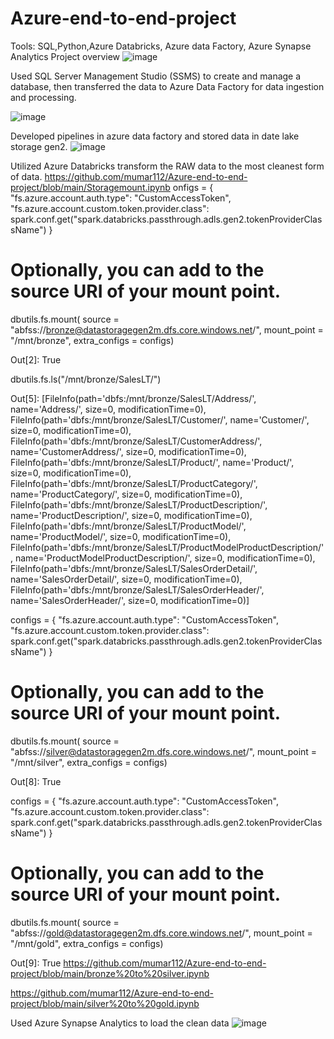 # Azure-end-to-end-project
Tools: SQL,Python,Azure Databricks, Azure data Factory, Azure Synapse Analytics
Project overview
![image](https://github.com/user-attachments/assets/fe7fceda-ba5f-4682-82c5-9884b222c70c)

Used SQL Server Management Studio (SSMS) to create and manage a database, then transferred the data to Azure Data Factory for data ingestion and processing.

![image](https://github.com/user-attachments/assets/c1cbc68e-fc0d-4ef4-a700-9528cd2c2e08)

Developed pipelines in azure data factory and stored data in date lake storage gen2.
![image](https://github.com/user-attachments/assets/d6d7ef4d-d4df-4913-b090-df3bec33353d)

Utilized Azure Databricks transform the RAW data to the most cleanest form of data.
https://github.com/mumar112/Azure-end-to-end-project/blob/main/Storagemount.ipynb
onfigs = {
  "fs.azure.account.auth.type": "CustomAccessToken",
  "fs.azure.account.custom.token.provider.class": spark.conf.get("spark.databricks.passthrough.adls.gen2.tokenProviderClassName")
}

# Optionally, you can add  to the source URI of your mount point.
dbutils.fs.mount(
  source = "abfss://bronze@datastoragegen2m.dfs.core.windows.net/",
  mount_point = "/mnt/bronze",
  extra_configs = configs)
     
Out[2]: True

dbutils.fs.ls("/mnt/bronze/SalesLT/")
     
Out[5]: [FileInfo(path='dbfs:/mnt/bronze/SalesLT/Address/', name='Address/', size=0, modificationTime=0),
 FileInfo(path='dbfs:/mnt/bronze/SalesLT/Customer/', name='Customer/', size=0, modificationTime=0),
 FileInfo(path='dbfs:/mnt/bronze/SalesLT/CustomerAddress/', name='CustomerAddress/', size=0, modificationTime=0),
 FileInfo(path='dbfs:/mnt/bronze/SalesLT/Product/', name='Product/', size=0, modificationTime=0),
 FileInfo(path='dbfs:/mnt/bronze/SalesLT/ProductCategory/', name='ProductCategory/', size=0, modificationTime=0),
 FileInfo(path='dbfs:/mnt/bronze/SalesLT/ProductDescription/', name='ProductDescription/', size=0, modificationTime=0),
 FileInfo(path='dbfs:/mnt/bronze/SalesLT/ProductModel/', name='ProductModel/', size=0, modificationTime=0),
 FileInfo(path='dbfs:/mnt/bronze/SalesLT/ProductModelProductDescription/', name='ProductModelProductDescription/', size=0, modificationTime=0),
 FileInfo(path='dbfs:/mnt/bronze/SalesLT/SalesOrderDetail/', name='SalesOrderDetail/', size=0, modificationTime=0),
 FileInfo(path='dbfs:/mnt/bronze/SalesLT/SalesOrderHeader/', name='SalesOrderHeader/', size=0, modificationTime=0)]

configs = {
  "fs.azure.account.auth.type": "CustomAccessToken",
  "fs.azure.account.custom.token.provider.class": spark.conf.get("spark.databricks.passthrough.adls.gen2.tokenProviderClassName")
}

# Optionally, you can add  to the source URI of your mount point.
dbutils.fs.mount(
  source = "abfss://silver@datastoragegen2m.dfs.core.windows.net/",
  mount_point = "/mnt/silver",
  extra_configs = configs)
     
Out[8]: True

configs = {
  "fs.azure.account.auth.type": "CustomAccessToken",
  "fs.azure.account.custom.token.provider.class": spark.conf.get("spark.databricks.passthrough.adls.gen2.tokenProviderClassName")
}

# Optionally, you can add  to the source URI of your mount point.
dbutils.fs.mount(
  source = "abfss://gold@datastoragegen2m.dfs.core.windows.net/",
  mount_point = "/mnt/gold",
  extra_configs = configs)
     
Out[9]: True
https://github.com/mumar112/Azure-end-to-end-project/blob/main/bronze%20to%20silver.ipynb

https://github.com/mumar112/Azure-end-to-end-project/blob/main/silver%20to%20gold.ipynb

Used Azure Synapse Analytics to load the clean data
![image](https://github.com/user-attachments/assets/cef959a4-f242-4f53-9d30-d0396947a9c1)

